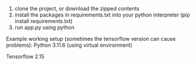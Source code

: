 1. clone the project, or download the zipped contents
2. install the packages in requirements.txt into your python interpreter
   (pip install requirements.txt)
3. run app.py using python

Example working setup (sometimes the tensorflow version can cause problems):
Python 3.11.6  (using virtual environment)

Tensorflow 2.15

